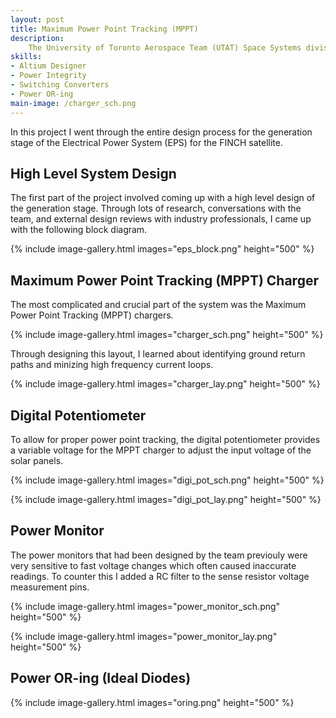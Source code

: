```yaml
---
layout: post
title: Maximum Power Point Tracking (MPPT)
description:
    The University of Toronto Aerospace Team (UTAT) Space Systems division is developing the FINCH satellite. To efficiently power the satellite through the solar array a Maximum Power Point Tracking (MPPT) system is essential. 
skills: 
- Altium Designer
- Power Integrity
- Switching Converters
- Power OR-ing
main-image: /charger_sch.png
---
```


In this project I went through the entire design process for the generation stage of the Electrical Power System (EPS) for the FINCH satellite.

## High Level System Design

The first part of the project involved coming up with a high level design of the generation stage. Through lots of research, conversations with the team, and external design reviews with industry professionals, I came up with the following block diagram.

{% include image-gallery.html images="eps_block.png" height="500" %} 

## Maximum Power Point Tracking (MPPT) Charger

The most complicated and crucial part of the system was the Maximum Power Point Tracking (MPPT) chargers.

{% include image-gallery.html images="charger_sch.png" height="500" %} 

Through designing this layout, I learned about identifying ground return paths and minizing high frequency current loops.

{% include image-gallery.html images="charger_lay.png" height="500" %} 


## Digital Potentiometer

To allow for proper power point tracking, the digital potentiometer provides a variable voltage for the MPPT charger to adjust the input voltage of the solar panels.

{% include image-gallery.html images="digi_pot_sch.png" height="500" %}

{% include image-gallery.html images="digi_pot_lay.png" height="500" %} 

## Power Monitor

The power monitors that had been designed by the team previouly were very sensitive to fast voltage changes which often caused inaccurate readings. To counter this I added a RC filter to the sense resistor voltage measurement pins.

{% include image-gallery.html images="power_monitor_sch.png" height="500" %} 

{% include image-gallery.html images="power_monitor_lay.png" height="500" %} 

## Power OR-ing (Ideal Diodes)
{% include image-gallery.html images="oring.png" height="500" %} 

